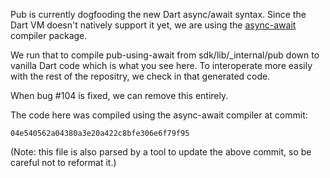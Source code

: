 Pub is currently dogfooding the new Dart async/await syntax. Since the Dart VM
doesn't natively support it yet, we are using the [async-await][] compiler
package.

[async-await]: https://github.com/dart-lang/async_await

We run that to compile pub-using-await from sdk/lib/_internal/pub down to
vanilla Dart code which is what you see here. To interoperate more easily with
the rest of the repositry, we check in that generated code.

When bug #104 is fixed, we can remove this entirely.

The code here was compiled using the async-await compiler at commit:

    04e540562a04380a3e20a422c8bfe306e6f79f95

(Note: this file is also parsed by a tool to update the above commit, so be
careful not to reformat it.)
